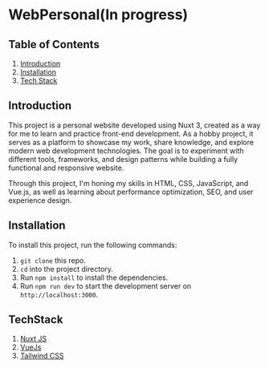 # WebPersonal(In progress)
## Table of Contents
1. [Introduction](#introduction)
2. [Installation](#installation)
3. [Tech Stack](#techstack)

## Introduction
This project is a personal website developed using Nuxt 3, created as a way for me to learn and practice front-end development. As a hobby project, it serves as a platform to showcase my work, share knowledge, and explore modern web development technologies. The goal is to experiment with different tools, frameworks, and design patterns while building a fully functional and responsive website.

Through this project, I'm honing my skills in HTML, CSS, JavaScript, and Vue.js, as well as learning about performance optimization, SEO, and user experience design.

## Installation
To install this project, run the following commands:
1. `git clone` this repo.
2. `cd` into the project directory.
3. Run `npm install` to install the dependencies.
4. Run `npm run dev` to start the development server on `http://localhost:3000`.
   
## TechStack
1. [Nuxt JS](https://nuxt.com/)
2. [VueJs](https://vuejs.org/)
3. [Tailwind CSS](https://tailwindcss.com/)
